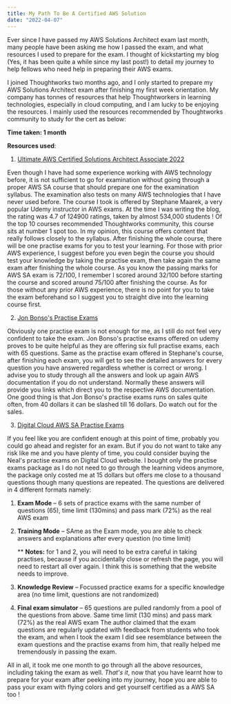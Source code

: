 ```yaml
---
title: My Path To Be A Certified AWS Solution
date: "2022-04-07"
---
```


Ever since I have passed my AWS Solutions Architect exam last month, many people have been asking me how I passed the exam, and what resources I used to prepare for the exam. I thought of kickstarting my blog (Yes, it has been quite a while since my last post!) to detail my journey to help fellows who need help in preparing their AWS exams.

I joined Thoughtworks two months ago, and I only started to prepare my AWS Solutions Architect exam after finishing my first week orientation. My company has tonnes of resources that help Thoughtworkers in learning technologies, especially in cloud computing, and I am lucky to be enjoying the resources. I mainly used the resources recommended by Thoughtworks community to study for the cert as below:

**Time taken: 1 month**

**Resources used**:

1. [Ultimate AWS Certified Solutions Architect Associate 2022](https://www.udemy.com/course/aws-certified-solutions-architect-associate-saa-c02/)

Even though I have had some experience working with AWS technology before, it is not sufficient to go for examination without going through a proper AWS SA course that should prepare one for the examination syllabus. The examination also tests on many AWS technologies that I have never used before. The course I took is offered by Stephane Maarek, a very popular Udemy instructor in AWS exams. At the time I was writing the blog, the rating was 4.7 of 124900 ratings, taken by almost 534,000 students ! Of the top 10 courses recommended Thoughtworks community, this course sits at number 1 spot too. In my opinion, this course offers content that really follows closely to the syllabus. After finishing the whole course, there will be one practise exams for you to test your learning. For those with prior AWS experience, I suggest before you even begin the course you should test your knowledge by taking the practise exam, then take again the same exam after finishing the whole course. As you know the passing marks for AWS SA exam is 72/100, I remember I scored around 32/100 before starting the course and scored around 75/100 after finishing the course. As for those without any prior AWS experience, there is no point for you to take the exam beforehand so I suggest you to straight dive into the learning course first.

2. [Jon Bonso's Practise Exams](https://www.udemy.com/course/aws-certified-solutions-architect-associate-amazon-practice-exams-saa-c03/)

Obviously one practise exam is not enough for me, as I still do not feel very confident to take the exam. Jon Bonso's practise exams offered on udemy proves to be quite helpful as they are offering six full practise exams, each with 65 questions. Same as the practise exam offered in Stephane's course, after finishing each exam, you will get to see the detailed answers for every question you have answered regardless whether is correct or wrong. I advise you to study through all the answers and look up again AWS documentation if you do not understand. Normally these answers will provide you links which direct you to the respective AWS documentation. One good thing is that Jon Bonso's practise exams runs on sales quite often, from 40 dollars it can be slashed till 16 dollars. Do watch out for the sales.

3. [Digital Cloud AWS SA Practise Exams](https://digitalcloud.training/product/aws-certified-solutions-architect-ultimate-exam-training/)

If you feel like you are confident enough at this point of time, probably you could go ahead and register for an exam. But if you do not want to take any risk like me and you have plenty of time, you could consider buying the Neal's practise exams on Digital Cloud website. I bought only the practise exams package as I do not need to go through the learning videos anymore, the package only costed me at 15 dollars but offers me close to a thousand questions though many questions are repeated. The questions are delivered in 4 different formats namely:

1. **Exam Mode** – 6 sets of practice exams with the same number of questions (65), time limit (130mins) and pass mark (72%) as the real AWS exam
2. **Training Mode** – SAme as the Exam mode, you are able to check answers and explanations after every question (no time limit)

   \*\* **Notes:** for 1 and 2, you will need to be extra careful in taking practises, because if you accidentally close or refresh the page, you will need to restart all over again. I think this is something that the website needs to improve.

3. **Knowledge Review** – Focussed practice exams for a specific knowledge area (no time limit, questions are not randomized)
4. **Final exam simulator** – 65 questions are pulled randomly from a pool of the questions from above. Same time limit (130 mins) and pass mark (72%) as the real AWS exam
   The author claimed that the exam questions are regularly updated with feedback from students who took the exam, and when I took the exam I did see resemblance between the exam questions and the practise exams from him, that really helped me tremendously in passing the exam.

All in all, it took me one month to go through all the above resources, including taking the exam as well.
_That's it_, now that you have learnt how to prepare for your exam after peeking into my journey, hope you are able to pass your exam with flying colors and get yourself certified as a AWS SA too !
